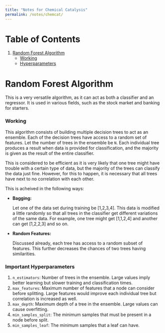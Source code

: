```yaml
---
title: "Notes for Chemical Catalysis"
permalink: /notes/chemcat/
---
```


# Table of Contents
1. [Random Forest Algorithm](#random-forest-algorithm)
	- [Working](#working)
	- [Hyperparameters](#important-hyperparameters)

# Random Forest Algorithm
This is a very versatile algorithm, as it can act as both a classifier and an regressor. It is used in various fields, such as the stock market and banking for starters.

### Working

This algorithm consists of building multiple decision trees to act as an ensemble. Each of the decision trees have access to a random set of features. Let the number of trees in the ensemble be `N`. Each individual tree produces a result when data is provided for classification, and the majority is given as the result of the entire classifier.

This is considered to be efficient as it is very likely that one tree might have trouble with a certain type of data, but the majority of the trees can classify the data just fine. However, for this to happen, it is necessary that all trees have next to no correlation with each other.

This is acheived in the following ways:

- **Bagging:**

	Let one of the data set during training be \[1,2,3,4\]. This data is modified a little randomly so that all trees in the classifier get different variations of the same data. For example, one tree might get \[1,1,2,4\] and another can get \[1,2,2,3\] and so on.

- **Random Features:**

	Discussed already, each tree has access to a random subset of features. This further decreases the chances of two trees having similarities.

### Important Hyperparameters

1. `n_estimators`: Number of trees in the ensemble. Large values imply better learning but slower training and classification times.
2. `max_features`: Maximum number of features that a node can consider before splitting. Large features would improve each individual tree but correlation is increased as well.
3. `max_depth`: Maximum depth of a tree in the ensemble. Large values can cause overfitting.
4. `min_samples_split`: The minimum samples that must be present in a node before split.
5. `min_samples_leaf`: The minimum samples that a leaf can have. 